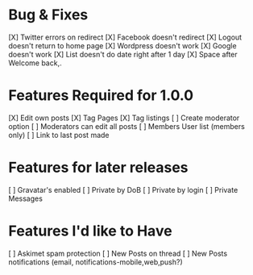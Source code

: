 # Bug & Fixes

[X] Twitter errors on redirect
[X] Facebook doesn't redirect
[X] Logout doesn't return to home page
[X] Wordpress doesn't work
[X] Google doesn't work
[X] List doesn't do date right after 1 day
[X] Space after Welcome back,.

# Features Required for 1.0.0 

[X] Edit own posts
[X] Tag Pages
[X] Tag listings
[ ] Create moderator option
[ ] Moderators can edit all posts
[ ] Members User list (members only)
[ ] Link to last post made

# Features for later releases

[ ] Gravatar's enabled
[ ] Private by DoB
[ ] Private by login
[ ] Private Messages

# Features I'd like to Have

[ ] Askimet spam protection
[ ] New Posts on thread
[ ] New Posts notifications (email, notifications-mobile,web,push?)


